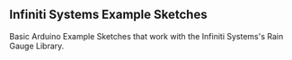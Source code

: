 Infiniti Systems Example Sketches
---------------------------------


Basic Arduino Example Sketches that work with the Infiniti Systems's Rain Gauge Library.
